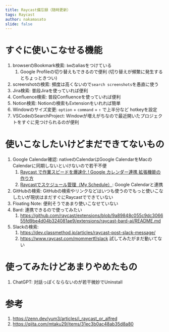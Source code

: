 ```yaml
---
title: Raycast備忘録（随時更新）
tags: Raycast
author: nakamasato
slide: false
---
```

# すぐに使いこなせる機能

1. browserのBookmark検索: `bm`のaliasをつけている
    1. Google Profileの切り替えもできるので便利 (切り替えが頻繁に発生するとちょっときつい)
1. screenshotの検索: 頻度は高くないので`search screenshots`を愚直に使う
1. Jira検索: 普段Jiraを使っていれば便利
1. Confluence検索: 普段Confluenceを使っていれば便利
1. Notion検索: Notionの検索もExtensionをいれれば簡単
1. Windowのサイズ変更: `option` + `command` + `↑` で上半分など hotkeyを設定
1. VSCodeのSearchProject: Windowが増えがちなので最近開いたプロジェクトをすぐに見つけられるのが便利

# 使いこなしたいけどまだできてないもの

1. Google Calendar確認: nativeのCalendarはGoogle CalendarをMacのCalendarに同期しないといけないので若干不便
    1. [Raycast で作業スピードを爆速化 ! Google カレンダー連携 拡張機能の作り方](https://goodpatch-tech.hatenablog.com/entry/raycast-extension-oauth2)
    1. [Raycastでスケジュール管理（My Schedule）](https://zenn.dev/fujishiro/scraps/8aa0e1edca246b): Google Calendarと連携
1. GitHubの検索: GitHubの検索やリンクなどはいつも使うのでもっと使いこなしたいが現状はまだすぐにRaycastでできていない
1. Floating Note: 便利そうであまり使いこなせていない
1. Bard: 連携できるので使ってみたい
    1. https://github.com/raycast/extensions/blob/9a89848c055c9dc306655fd9be4d04b324081ae9/extensions/raycast-bard-ai/README.md
1. Slackの検索:
    1. https://dev.classmethod.jp/articles/raycast-post-slack-message/
    1. https://www.raycast.com/mommertf/slack 試してみたがまだ動いてない

# 使ってみたけどあまりやめたもの

1. ChatGPT: 対話っぽくならないのが若干微妙でUninstall


# 参考

1. https://zenn.dev/yum3/articles/i_raycast_or_alfred
1. https://qiita.com/mtaku29/items/31ec3b0ac48ab35d8a80


